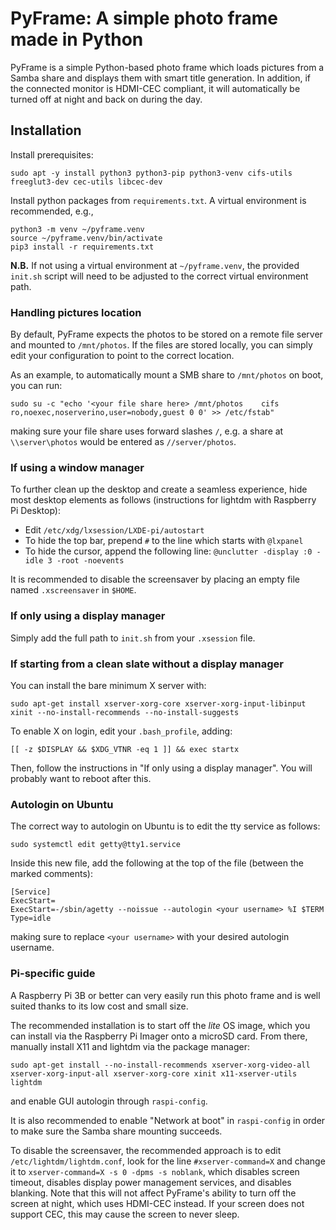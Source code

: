 # PyFrame: A simple photo frame made in Python

PyFrame is a simple Python-based photo frame which loads pictures from a Samba share and displays them with smart title generation. In addition, if the connected monitor is HDMI-CEC compliant, it will automatically be turned off at night and back on during the day.

## Installation

Install prerequisites:
```shell
sudo apt -y install python3 python3-pip python3-venv cifs-utils freeglut3-dev cec-utils libcec-dev
```

Install python packages from `requirements.txt`. A virtual environment is recommended, e.g.,
```shell
python3 -m venv ~/pyframe.venv
source ~/pyframe.venv/bin/activate
pip3 install -r requirements.txt
```

**N.B.** If not using a virtual environment at `~/pyframe.venv`, the provided `init.sh` script will need to be adjusted to the correct virtual environment path.

### Handling pictures location

By default, PyFrame expects the photos to be stored on a remote file server and mounted to `/mnt/photos`. If the files are stored locally, you can simply edit your configuration to point to the correct location.

As an example, to automatically mount a SMB share to `/mnt/photos` on boot, you can run:
```
sudo su -c "echo '<your file share here> /mnt/photos    cifs    ro,noexec,noserverino,user=nobody,guest 0 0' >> /etc/fstab"
```
making sure your file share uses forward slashes `/`, e.g. a share at `\\server\photos` would be entered as `//server/photos`.

### If using a window manager

To further clean up the desktop and create a seamless experience, hide most desktop elements as follows (instructions for lightdm with Raspberry Pi Desktop):
* Edit `/etc/xdg/lxsession/LXDE-pi/autostart`
* To hide the top bar, prepend `#` to the line which starts with `@lxpanel`
* To hide the cursor, append the following line: `@unclutter -display :0 -idle 3 -root -noevents`

It is recommended to disable the screensaver by placing an empty file named `.xscreensaver` in `$HOME`.

### If only using a display manager

Simply add the full path to `init.sh` from your `.xsession` file.

### If starting from a clean slate without a display manager

You can install the bare minimum X server with:
```shell
sudo apt-get install xserver-xorg-core xserver-xorg-input-libinput xinit --no-install-recommends --no-install-suggests
```

To enable X on login, edit your `.bash_profile`, adding:
```shell
[[ -z $DISPLAY && $XDG_VTNR -eq 1 ]] && exec startx
```

Then, follow the instructions in "If only using a display manager". You will probably want to reboot after this.

### Autologin on Ubuntu

The correct way to autologin on Ubuntu is to edit the tty service as follows:
```shell
sudo systemctl edit getty@tty1.service
```

Inside this new file, add the following at the top of the file (between the marked comments):
```
[Service]
ExecStart=
ExecStart=-/sbin/agetty --noissue --autologin <your username> %I $TERM
Type=idle
```
making sure to replace `<your username>` with your desired autologin username.

### Pi-specific guide

A Raspberry Pi 3B or better can very easily run this photo frame and is well suited thanks to its low cost and small size.

The recommended installation is to start off the *lite* OS image, which you can install via the Raspberry Pi Imager onto a microSD card. From there, manually install X11 and lightdm via the package manager:
```
sudo apt-get install --no-install-recommends xserver-xorg-video-all xserver-xorg-input-all xserver-xorg-core xinit x11-xserver-utils lightdm
```
 and enable GUI autologin through `raspi-config`.

It is also recommended to enable "Network at boot" in `raspi-config` in order to make sure the Samba share mounting succeeds.

To disable the screensaver, the recommended approach is to edit `/etc/lightdm/lightdm.conf`, look for the line `#xserver-command=X` and change it to `xserver-command=X -s 0 -dpms -s noblank`, which disables screen timeout, disables display power management services, and disables blanking. Note that this will not affect PyFrame's ability to turn off the screen at night, which uses HDMI-CEC instead. If your screen does not support CEC, this may cause the screen to never sleep.